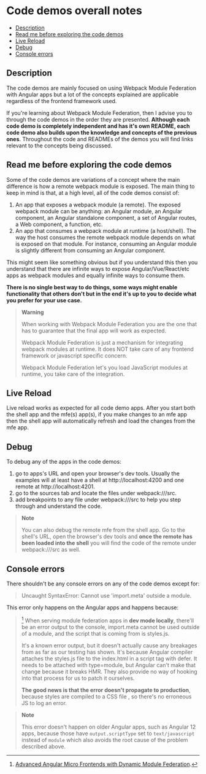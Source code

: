 # Code demos overall notes

- [Description](#description)
- [Read me before exploring the code demos](#read-me-before-exploring-the-code-demos)
- [Live Reload](#live-reload)
- [Debug](#debug)
- [Console errors](#console-errors)

## Description

The code demos are mainly focused on using Webpack Module Federation with Angular apps but a lot of the concepts explained are applicable regardless of the frontend framework used.

If you're learning about Webpack Module Federation, then I advise you to through the code demos in the order they are presented. **Although each code demo is completely independent and has it's own README, each code demo also builds upon the knowledge and concepts of the previous ones**. Throughout the code and READMEs of the demos you will find links relevant to the concepts being discussed. 

## Read me before exploring the code demos

Some of the code demos are variations of a concept where the main difference is how a remote webpack module is exposed. The main thing to keep in mind is that, at a high level, all of the code demos consist of:

1) An app that exposes a webpack module (a remote). The exposed webpack module can be anything: an Angular module, an Angular component, an Angular standalone component, a set of Angular routes, a Web component, a function, etc. 
2) An app that consumes a webpack module at runtime (a host/shell). The way the host consumes the remote webpack module depends on what is exposed on that module. For instance, consuming an Angular module is slightly different from consuming an Angular component.

This might seem like something obvious but if you understand this then you understand that there are infinite ways to expose Angular/Vue/React/etc apps as webpack modules and equally infinite ways to consume them. 

**There is no single best way to do things, some ways might enable functionality that others don't but in the end it's up to you to decide what you prefer for your use case.**

> **Warning**
>
> When working with Webpack Module Federation you are the one that has to guarantee that the final app will work as expected. 
> 
> Webpack Module Federation is just a mechanism for integrating webpack modules at runtime. It does NOT take care of any frontend framework or javascript specific concern. 
> 
> Webpack Module Federation let's you load JavaScript modules at runtime, you take care of the integration.
>

## Live Reload

Live reload works as expected for all code demo apps. After you start both the shell app and the mfe(s) app(s), if you make changes to an mfe app then the shell app will automatically refresh and load the changes from the mfe app.

## Debug

To debug any of the apps in the code demos:
1) go to apps's URL and open your browser's dev tools. Usually the examples will at least have a shell at http://localhost:4200 and one remote at http://localhost:4201.
2) go to the sources tab and locate the files under webpack:///src.
3) add breakpoints to any file under webpack:///src to help you step through and understand the code.

> **Note**
>
> You can also debug the remote mfe from the shell app. Go to the shell's URL, open the browser's dev tools and **once the remote has been loaded into the shell** you will find the code of the remote under webpack:///src as well.
>

## Console errors

There shouldn't be any console errors on any of the code demos except for:

> Uncaught SyntaxError: Cannot use 'import.meta' outside a module.

This error only happens on the Angular apps and happens because:

> [^1] When serving module federation apps in **dev mode locally**, there'll be an error output to the console, import.meta cannot be used outside of a module, and the script that is coming from is styles.js. 
> 
> It's a known error output, but it doesn't actually cause any breakages from as far as our testing has shown. It's because Angular compiler attaches the styles.js file to the index.html in a script tag with defer.
It needs to be attached with type=module, but Angular can't make that change because it breaks HMR. They also provide no way of hooking into that process for us to patch it ourselves.
>
> **The good news is that the error doesn't propagate to production**, because styles are compiled to a CSS file , so there's no erroneous JS to log an error.
>

[^1]: [Advanced Angular Micro Frontends with Dynamic Module Federation](https://nx.dev/recipes/angular/dynamic-module-federation-with-angular#dashboard-application).

> **Note**
>
> This error doesn't happen on older Angular apps, such as Angular 12 apps, because those have `output.scriptType` set to `text/javascript` instead of `module` which also avoids the root cause of the problem described above.
> 

